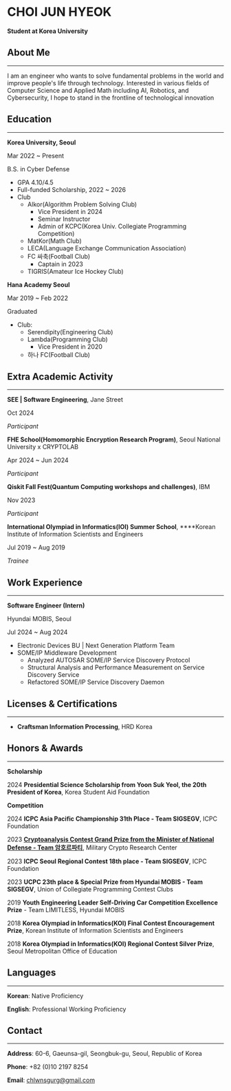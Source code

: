 # CHOI JUN HYEOK

**Student at Korea University**

## About Me

---

I am an engineer who wants to solve fundamental problems in the world and improve people's life through technology. Interested in various fields of Computer Science and Applied Math including AI, Robotics, and Cybersecurity, I hope to stand in the frontline of technological innovation

## Education

---

**Korea University, Seoul**

Mar 2022 ~ Present

B.S. in Cyber Defense

- GPA 4.10/4.5
- Full-funded Scholarship, 2022 ~ 2026
- Club
    - Alkor(Algorithm Problem Solving Club)
        - Vice President in 2024
        - Seminar Instructor
        - Admin of KCPC(Korea Univ. Collegiate Programming Competition)
    - MatKor(Math Club)
    - LECA(Language Exchange Communication Association)
    - FC 싸축(Football Club)
        - Captain in 2023
    - TIGRIS(Amateur Ice Hockey Club)

**Hana Academy Seoul**

Mar 2019 ~ Feb 2022

Graduated

- Club:
    - Serendipity(Engineering Club)
    - Lambda(Programming Club)
        - Vice President in 2020
    - 하나 FC(Football Club)

## E**xtra Academic Activity**

---

**SEE | Software Engineering**, Jane Street

Oct 2024

*Participant*

**FHE School(**Homomorphic Encryption Research Program**)**, Seoul National University x CRYPTOLAB

Apr 2024 ~ Jun 2024

*Participant*

**Qiskit Fall Fest(**Quantum Computing workshops and challenges**)**, IBM

Nov 2023

*Participant*

**International Olympiad in Informatics(IOI) Summer School**, ****Korean Institute of Information Scientists and Engineers

Jul 2019 ~ Aug 2019

*Trainee*

## Work Experience

---

**Software Engineer (Intern)**

Hyundai MOBIS, Seoul

Jul 2024 ~  Aug 2024

- Electronic Devices BU | Next Generation Platform Team
- SOME/IP Middleware Development
    - Analyzed AUTOSAR SOME/IP Service Discovery Protocol
    - Structural Analysis and Performance Measurement on Service Discovery Service
    - Refactored SOME/IP Service Discovery Daemon

## **Licenses & Certifications**

---

- **Craftsman Information Processing**, HRD Korea

## Honors & Awards

---

**Scholarship**

2024  **Presidential Science Scholarship from Yoon Suk Yeol, the 20th President of Korea**, Korea Student Aid Foundation

**Competition**

2024   **ICPC Asia Pacific Championship 31th Place - Team SIGSEGV**, ICPC Foundation 

2023   [**Cryptoanalysis Contest Grand Prize from the Minister of National Defense - Team 암호르파티**](https://thereadable.co/young-cryptographers-solved-problems-together-winning-national-award/), Military Crypto Research Center

2023   **ICPC Seoul Regional Contest 18th place - Team SIGSEGV**, ICPC Foundation

2023   **UCPC 23th place & Special Prize from Hyundai MOBIS - Team SIGSEGV**, Union of Collegiate Programming Contest Clubs 

2019   **Youth Engineering Leader Self-Driving Car Competition Excellence Prize** - Team LIMITLESS, Hyundai MOBIS

2018   **Korea Olympiad in Informatics(KOI) Final Contest Encouragement Prize**, Korean Institute of Information Scientists and Engineers 

2018   **Korea Olympiad in Informatics(KOI) Regional Contest Silver Prize**, Seoul Metropolitan Office of Education

## Languages

---

**Korean**: Native Proficiency

**English**: Professional Working Proficiency

## Contact

---

**Address**: 60-6, Gaeunsa-gil, Seongbuk-gu, Seoul, Republic of Korea

**Phone**: +82 (0)10 2197 8254 

**Email**: chlwnsgurg@gmail.com
